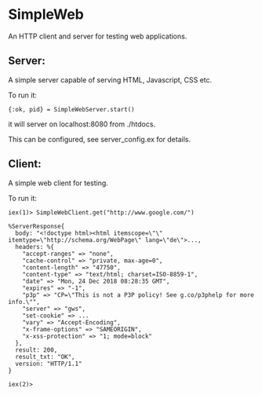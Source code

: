 # SimpleWeb

An HTTP client and server for testing web applications.

## Server:

A simple server capable of serving HTML, Javascript, CSS etc. 

To run it:

`{:ok, pid} = SimpleWebServer.start()`

it will server on localhost:8080 from ./htdocs.

This can be configured, see server_config.ex for details.

## Client:

A simple web client for testing.

To run it:



```
iex(1)> SimpleWebClient.get("http://www.google.com/")

%ServerResponse{
  body: "<!doctype html><html itemscope=\"\" itemtype=\"http://schema.org/WebPage\" lang=\"de\">...,
  headers: %{
    "accept-ranges" => "none",
    "cache-control" => "private, max-age=0",
    "content-length" => "47750",
    "content-type" => "text/html; charset=ISO-8859-1",
    "date" => "Mon, 24 Dec 2018 08:28:35 GMT",
    "expires" => "-1",
    "p3p" => "CP=\"This is not a P3P policy! See g.co/p3phelp for more info.\"",
    "server" => "gws",
    "set-cookie" => ... 
    "vary" => "Accept-Encoding",
    "x-frame-options" => "SAMEORIGIN",
    "x-xss-protection" => "1; mode=block"
  },
  result: 200,
  result_txt: "OK",
  version: "HTTP/1.1"
}

iex(2)> 
```

